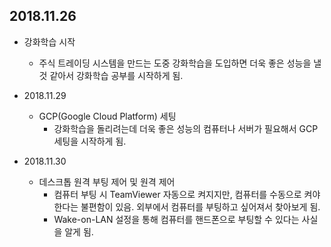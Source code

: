 2018.11.26
---
* 강화학습 시작
    * 주식 트레이딩 시스템을 만드는 도중 강화학습을 도입하면 더욱 좋은 성능을 낼 것 같아서 강화학습 공부를 시작하게 됨.

* 2018.11.29
    * GCP(Google Cloud Platform) 세팅
        * 강화학습을 돌리려는데 더욱 좋은 성능의 컴퓨터나 서버가 필요해서 GCP 세팅을 시작하게 됨.

* 2018.11.30
    * 데스크톱 원격 부팅 제어 및 원격 제어
        * 컴퓨터 부팅 시 TeamViewer 자동으로 켜지지만, 컴퓨터를 수동으로 켜야한다는 불편함이 있음.
          외부에서 컴퓨터를 부팅하고 싶어져서 찾아보게 됨.
        * Wake-on-LAN 설정을 통해 컴퓨터를 핸드폰으로 부팅할 수 있다는 사실을 알게 됨.
    